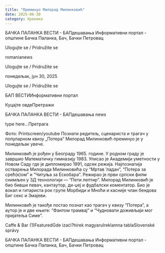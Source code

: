 ```yaml
---
title: "Преминуо Милорад Милинковић"
date: 2025-06-30
category: Хроника
---
```


БАЧКА ПАЛАНКА ВЕСТИ - БАПдешавања Информативни портал - општине Бачка Паланка, Бач, Бачки Петровац

Ulogujte se / Pridružite se

romanianews

Ulogujte se / Pridružite se

понедељак, јун 30, 2025

Ulogujte se / Pridružite se

БАП ВЕСТИИнформативни портал

Куцајте овдеПретражи

БАЧКА ПАЛАНКА ВЕСТИ - БАПдешавања news

type here...Претрага

Фото: Printscreen/youtube
            Познати редитељ, сценариста и трагач у популарном квизу „Потера“ Милорад Милинковић преминуо је у понедељак увече.

Милинковић је рођен у Београду 1965. године. У родном граду је завршио Математичку гимназију 1983. Уписао је Академији уметности у Новом Саду где је дипломирао 1991, одсек режија.
Најпознатија остварења Милорада Милинковића су “Мртав ’ладан”, “Потера за срећ(к)ом” и “Читуља за Ескобара”. Режирао је први српски филм снимљен у 3Д технологији — “Пети лептир”.
Милорад Милинковић је био бивши певач, кантаутор, ди-џеј и фудбалски коментатор. Био је вокал и гитариста рок групе Морбиди и Мноћи и касније члан бендова Биг секс и Змајеви.


Милинковић је такође постао познат као трагач у квизу “Потера”, а аутор је и две књиге: “Фантом трамвај” и “Чудновати доживљаји мог пријатеља Симе”.

Caffe & Bar (1)FeaturedGde izaći?hírek magyarulreklamna tablaSlovenské správy

БАЧКА ПАЛАНКА ВЕСТИ - БАПдешавања Информативни портал - општине Бачка Паланка, Бач, Бачки Петровац
